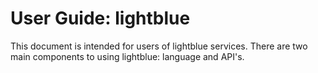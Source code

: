 # User Guide: lightblue
This document is intended for users of lightblue services.  There are two main components to using lightblue: language and API's.
